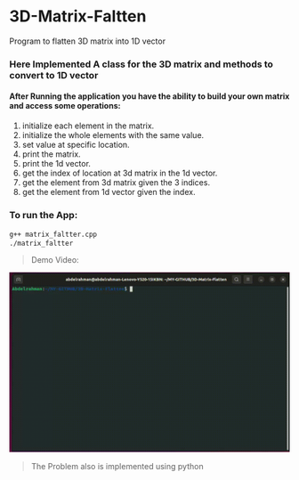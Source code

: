 # 3D-Matrix-Faltten

Program to flatten 3D matrix into 1D vector

### Here Implemented A class for the 3D matrix and methods to convert to 1D vector

#### After Running the application you have the ability to build your own matrix and access some operations:

1. initialize each element in the matrix.
2. initialize the whole elements with the same value.
3. set value at specific location.
4. print the matrix.
5. print the 1d vector.
6. get the index of location at 3d matrix in the 1d vector.
7. get the element from 3d matrix given the 3 indices.
8. get the element from 1d vector given the index.

### To run the App:

```
g++ matrix_faltter.cpp
./matrix_faltter
```

> Demo Video:

<img src="./docs/application.gif" >

> The Problem also is implemented using python
